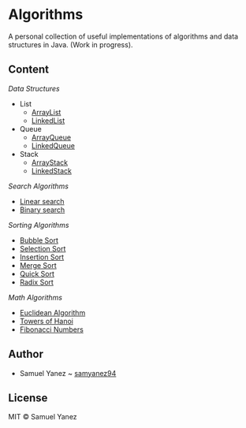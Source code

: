 # Algorithms
A personal collection of useful implementations of algorithms and data structures in Java. (Work in progress).

## Content

*Data Structures*

* List
  * [ArrayList](https://github.com/samyanez94/Algorithms/blob/master/src/main/java/data_structures/ArrayList.java)
  * [LinkedList](https://github.com/samyanez94/Algorithms/blob/master/src/main/java/data_structures/LinkedList.java)
* Queue
  * [ArrayQueue](https://github.com/samyanez94/Algorithms/blob/master/src/main/java/data_structures/ArrayQueue.java)
  * [LinkedQueue](https://github.com/samyanez94/Algorithms/blob/master/src/main/java/data_structures/LinkedQueue.java)
* Stack
  * [ArrayStack](https://github.com/samyanez94/Algorithms/blob/master/src/main/java/data_structures/ArrayStack.java)
  * [LinkedStack](https://github.com/samyanez94/Algorithms/blob/master/src/main/java/data_structures/LinkedStack.java)
  
*Search Algorithms*
  
 * [Linear search](https://github.com/samyanez94/Algorithms/blob/master/src/main/java/search/LinearSearch.java)
 * [Binary search](https://github.com/samyanez94/Algorithms/blob/master/src/main/java/search/BinarySearch.java)
 
*Sorting Algorithms*
  
 * [Bubble Sort](https://github.com/samyanez94/Algorithms/blob/master/src/main/java/sort/BubbleSort.java)
 * [Selection Sort](https://github.com/samyanez94/Algorithms/blob/master/src/main/java/sort/SelectionSort.java)
 * [Insertion Sort](https://github.com/samyanez94/Algorithms/blob/master/src/main/java/sort/InsertionSort.java)
 * [Merge Sort](https://github.com/samyanez94/Algorithms/blob/master/src/main/java/sort/MergeSort.java)
 * [Quick Sort](https://github.com/samyanez94/Algorithms/blob/master/src/main/java/sort/QuickSort.java)
 * [Radix Sort](https://github.com/samyanez94/Algorithms/blob/master/src/main/java/sort/RadixSort.java)
 

*Math Algorithms*

 * [Euclidean Algorithm](https://github.com/samyanez94/Algorithms/blob/master/src/main/java/math/Euclids.java)
 * [Towers of Hanoi](https://github.com/samyanez94/Algorithms/blob/master/src/main/java/math/TowersOfHanoi.java)
 * [Fibonacci Numbers](https://github.com/samyanez94/Algorithms/blob/master/src/main/java/math/Fibonacci.java)
 
 ## Author

* Samuel Yanez ~ [samyanez94](https://github.com/samyanez94)

## License

MIT © Samuel Yanez

